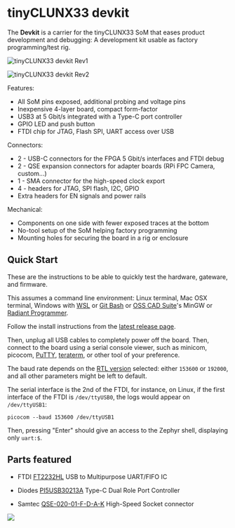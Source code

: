 # tinyCLUNX33 devkit

The **Devkit** is a carrier for the tinyCLUNX33 SoM that eases product
development and debugging:
A development kit usable as factory programming/test rig.

![tinyCLUNX33 devkit Rev1](tinyCLUNX33_devkit_Rev1_pinout.png)

![tinyCLUNX33 devkit Rev2](tinyCLUNX33_devkit_Rev2_pinout.png)

Features:
- All SoM pins exposed, additional probing and voltage pins
- Inexpensive 4-layer board, compact form-factor
- USB3 at 5 Gbit/s integrated with a Type-C port controller
- GPIO LED and push button
- FTDI chip for JTAG, Flash SPI, UART access over USB

Connectors:
- 2 - USB-C connectors for the FPGA 5 Gbit/s interfaces and FTDI debug
- 2 - QSE expansion connectors for adapter boards (RPi FPC Camera, custom...)
- 1 - SMA connector for the high-speed clock export
- 4 - headers for JTAG, SPI flash, I2C, GPIO
- Extra headers for EN signals and power rails

Mechanical:
- Components on one side with fewer exposed traces at the bottom
- No-tool setup of the SoM helping factory programming
- Mounting holes for securing the board in a rig or enclosure


## Quick Start

These are the instructions to be able to quickly test the
hardware, gateware, and firmware.

This assumes a command line environment:
Linux terminal, Mac OSX terminal, Windows with
[WSL](https://learn.microsoft.com/en-us/windows/wsl/install) or
[Git Bash](https://git-scm.com/download/win) or
[OSS CAD Suite](https://github.com/YosysHQ/oss-cad-suite-build)'s MinGW or
[Radiant Programmer](https://tinyclunx33.tinyvision.ai/md_som_flash.html#autotoc_md25).

Follow the install instructions from the
[latest release page](https://github.com/tinyvision-ai-inc/tinyclunx33_zephyr_example/releases/latest).

Then, unplug all USB cables to completely power off the board.
Then, connect to the board using a serial console viewer, such as minicom, picocom,
[PuTTY](https://www.chiark.greenend.org.uk/~sgtatham/putty/latest.html),
[teraterm](https://sourceforge.net/projects/tera-term/),
or other tool of your preference.

The baud rate depends on the [RTL version]() selected: either `153600` or `192000`, and all other parameters might be left to default.

The serial interface is the 2nd of the FTDI, for instance, on Linux, if the first interface of the FTDI is `/dev/ttyUSB0`, the logs would appear on `/dev/ttyUSB1`:

```
picocom --baud 153600 /dev/ttyUSB1
```

Then, pressing "Enter" should give an access to the Zephyr shell, displaying only `uart:$`.


## Parts featured

- FTDI
  [FT2232HL](https://ftdichip.com/wp-content/uploads/2020/07/DS_FT2232H.pdf)
  USB to Multipurpose UART/FIFO IC

- Diodes
  [PI5USB30213A](https://www.diodes.com/assets/Databriefs/PI5USB30213A-Product-Brief.pdf)
  Type-C Dual Role Port Controller

- Samtec
  [QSE-020-01-F-D-A-K](https://suddendocs.samtec.com/productspecs/qse-qte.pdf)
  High-Speed Socket connector
  
![](images/carrier_devkit_schematic.png)
